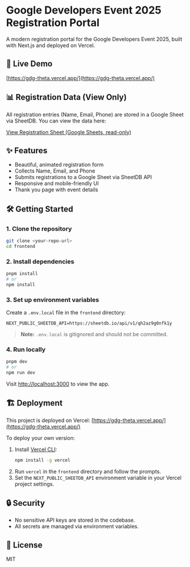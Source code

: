 # Google Developers Event 2025 Registration Portal

A modern registration portal for the Google Developers Event 2025, built with Next.js and deployed on Vercel.

## 🚀 Live Demo

[https://gdg-theta.vercel.app/](https://gdg-theta.vercel.app/)

## 📊 Registration Data (View Only)

All registration entries (Name, Email, Phone) are stored in a Google Sheet via SheetDB. You can view the data here:

[View Registration Sheet (Google Sheets, read-only)](https://docs.google.com/spreadsheets/d/1kHB3haFDQ4DstiPRLfD43p2C7w2YJoM8-QjcK-s8R1c/edit?usp=sharing)

## ✨ Features
- Beautiful, animated registration form
- Collects Name, Email, and Phone
- Submits registrations to a Google Sheet via SheetDB API
- Responsive and mobile-friendly UI
- Thank you page with event details

## 🛠️ Getting Started

### 1. Clone the repository
```sh
git clone <your-repo-url>
cd frontend
```

### 2. Install dependencies
```sh
pnpm install
# or
npm install
```

### 3. Set up environment variables
Create a `.env.local` file in the `frontend` directory:
```
NEXT_PUBLIC_SHEETDB_API=https://sheetdb.io/api/v1/qh2az9g0nfk1y
```

> **Note:** `.env.local` is gitignored and should not be committed.

### 4. Run locally
```sh
pnpm dev
# or
npm run dev
```

Visit [http://localhost:3000](http://localhost:3000) to view the app.

## 🏗️ Deployment
This project is deployed on Vercel: [https://gdg-theta.vercel.app/](https://gdg-theta.vercel.app/)

To deploy your own version:
1. Install [Vercel CLI](https://vercel.com/docs/cli):
   ```sh
   npm install -g vercel
   ```
2. Run `vercel` in the `frontend` directory and follow the prompts.
3. Set the `NEXT_PUBLIC_SHEETDB_API` environment variable in your Vercel project settings.

## 🔒 Security
- No sensitive API keys are stored in the codebase.
- All secrets are managed via environment variables.

## 📄 License
MIT
